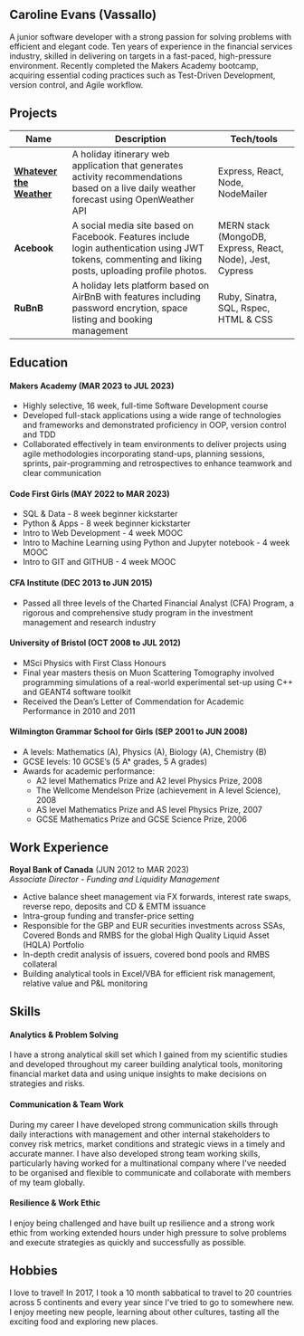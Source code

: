 ## Caroline Evans (Vassallo)

A junior software developer with a strong passion for solving problems with efficient and elegant code. Ten years of experience in the financial services industry, skilled in delivering on targets in a fast-paced, high-pressure environment. Recently completed the Makers Academy bootcamp, acquiring essential coding practices such as Test-Driven Development, version control, and Agile workflow.

## Projects

| Name                                                                               | Description                                                                                                                                           | Tech/tools                                                |
| ---------------------------------------------------------------------------------- | ----------------------------------------------------------------------------------------------------------------------------------------------------- | --------------------------------------------------------- |
| **[Whatever the Weather](URL "https://github.com/lplclaremont/ep3-raining-mern")** | A holiday itinerary web application that generates activity recommendations based on a live daily weather forecast using OpenWeather API              | Express, React, Node, NodeMailer                          |
| **Acebook**                                                                        | A social media site based on Facebook. Features include login authentication using JWT tokens, commenting and liking posts, uploading profile photos. | MERN stack (MongoDB, Express, React, Node), Jest, Cypress |
| **RuBnB**                                                                          | A holiday lets platform based on AirBnB with features including password encrytion, space listing and booking management                              | Ruby, Sinatra, SQL, Rspec, HTML & CSS                     |

## Education

#### Makers Academy (MAR 2023 to JUL 2023)

- Highly selective, 16 week, full-time Software Development course
- Developed full-stack applications using a wide range of technologies and frameworks and demonstrated proficiency in OOP, version control and TDD
- Collaborated effectively in team environments to deliver projects using agile methodologies incorporating stand-ups, planning sessions, sprints, pair-programming and retrospectives to enhance teamwork and clear communication

#### Code First Girls (MAY 2022 to MAR 2023)

- SQL & Data - 8 week beginner kickstarter
- Python & Apps - 8 week beginner kickstarter
- Intro to Web Development - 4 week MOOC
- Intro to Machine Learning using Python and Jupyter notebook - 4 week MOOC
- Intro to GIT and GITHUB - 4 week MOOC

#### CFA Institute (DEC 2013 to JUN 2015)

- Passed all three levels of the Charted Financial Analyst (CFA) Program, a rigorous and comprehensive study program in the investment management and research industry

#### University of Bristol (OCT 2008 to JUL 2012)

- MSci Physics with First Class Honours
- Final year masters thesis on Muon Scattering Tomography involved programming simulations of a real-world experimental set-up using C++ and GEANT4 software toolkit
- Received the Dean’s Letter of Commendation for Academic Performance in 2010 and 2011

#### Wilmington Grammar School for Girls (SEP 2001 to JUN 2008)

- A levels: Mathematics (A), Physics (A), Biology (A), Chemistry (B)
- GCSE levels: 10 GCSE’s (5 A\* grades, 5 A grades)
- Awards for academic performance:
  - A2 level Mathematics Prize and A2 level Physics Prize, 2008
  - The Wellcome Mendelson Prize (achievement in A level Science), 2008
  - AS level Mathematics Prize and AS level Physics Prize, 2007
  - GCSE Mathematics Prize and GCSE Science Prize, 2006

## Work Experience

**Royal Bank of Canada** (JUN 2012 to MAR 2023)  
_Associate Director - Funding and Liquidity Management_

- Active balance sheet management via FX forwards, interest rate swaps, reverse repo, deposits and CD & EMTM issuance
- Intra-group funding and transfer-price setting
- Responsible for the GBP and EUR securities investments across SSAs, Covered Bonds and RMBS for the global High Quality Liquid Asset (HQLA) Portfolio
- In-depth credit analysis of issuers, covered bond pools and RMBS collateral
- Building analytical tools in Excel/VBA for efficient risk management, relative value and P&L monitoring

## Skills

#### Analytics & Problem Solving

I have a strong analytical skill set which I gained from my scientific studies and developed throughout my career building analytical tools, monitoring financial market data and using unique insights to make decisions on strategies and risks.

#### Communication & Team Work

During my career I have developed strong communication skills through daily interactions with management and other internal stakeholders to convey risk metrics, market conditions and strategic views in a timely and accurate manner. I have also developed strong team working skills, particularly having worked for a multinational company where I've needed to be organised and flexible to communicate and collaborate with members of my team globally.

#### Resilience & Work Ethic

I enjoy being challenged and have built up resilience and a strong work ethic from working extended hours under high pressure to solve problems and execute strategies as quickly and successfully as possible.

## Hobbies

I love to travel! In 2017, I took a 10 month sabbatical to travel to 20 countries across 5 continents and every year since I've tried to go to somewhere new. I enjoy meeting new people, learning about other cultures, tasting all the exciting food and exploring new places.
